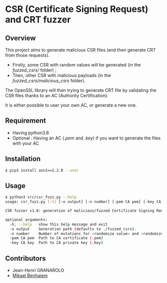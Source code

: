 # CSR (Certificate Signing Request) and CRT fuzzer

## Overview

This project aims to generate malicious CSR files (and then generate CRT from those requests).
 - Firstly, some CSR with random values will be generated (in the *fuzzed_csrs/* folder) ;
 - Then, other CSR with malicious payloads (in the *fuzzed_csrs/malicious_csrs* folder).
	
The OpenSSL library will then trying to generate CRT file by validating the CSR files thanks to an AC (Authority Certification).

It is either possible to user your own AC, or generate a new one.  

## Requirement

 - Having python3.8
 - Optional : Having an AC (*<AC>.pem* and *<AC>.key*) if you want to generate the files with your AC

## Installation

```sh
$ pip3 install asn1==2.2.0 --user
```

## Usage

```sh
$ python3 src/csr_fuzz.py --help
usage: csr_fuzz.py [-h] [-o output] [-n number] [-pem CA pem] [-key CA key]

CSR fuzzer v1.0: generation of malicious/fuzzed Certificate Signing Requests and their associated CRT files.

optional arguments:
  -h, --help   show this help message and exit
  -o output    Generation path (defaults to ./fuzzed_csrs).
  -n number    Number of mutations for <randomize value> and <randomize OID> (defaults to 1)
  -pem CA pem  Path to CA certificate (.pem)
  -key CA key  Path to CA private key (.key)
```

## Contributors

 - Jean-Henri GRANAROLO
 - [Mikael Benhaiem](https://github.com/MikaelBenhaiem)
